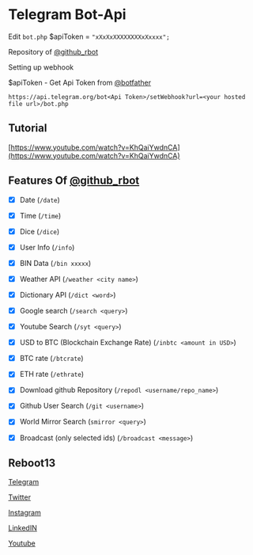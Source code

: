 # Telegram Bot-Api

Edit `bot.php` 
$apiToken = `"xXxXxXXXXXXXXxXxxxx";`

Repository of [@github_rbot](https://telegram.me/github_rbot) 

Setting up webhook

$apiToken - Get Api Token from [@botfather](https://telegram.me/botfather)


`https://api.telegram.org/bot<Api Token>/setWebhook?url=<your hosted file url>/bot.php`

## Tutorial
[https://www.youtube.com/watch?v=KhQaiYwdnCA](https://www.youtube.com/watch?v=KhQaiYwdnCA)

## Features Of [@github_rbot](https://telegram.me/github_rbot) 

- [x] Date (`/date`)

- [x] Time (`/time`)

- [x] Dice (`/dice`)

- [x] User Info (`/info`)

- [x] BIN Data (`/bin xxxxx`)

- [x] Weather API (`/weather <city name>`)

- [x] Dictionary API (`/dict <word>`)

- [x] Google search (`/search <query>`)

- [x] Youtube Search (`/syt <query>`)

- [x] USD to BTC (Blockchain Exchange Rate) (`/inbtc <amount in USD>`)

- [x] BTC rate (`/btcrate`)

- [x] ETH rate (`/ethrate`)

- [x] Download github Repository (`/repodl <username/repo_name>`)

- [x] Github User Search (`/git <username>`)

- [x] World Mirror Search (`smirror <query>`)

- [x] Broadcast (only selected ids) (`/broadcast <message>`)


## Reboot13

[Telegram](https://telegram.me/reboot13_dev)

[Twitter](https://twitter.com/reboot13_dev)

[Instagram](https://instagram.com/reboot13_dev)

[LinkedIN](https://linkedin.com/in/reboot13)

[Youtube](https://youtube.com/krutikraut)
